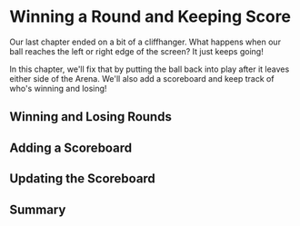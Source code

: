 # Winning a Round and Keeping Score

Our last chapter ended on a bit of a cliffhanger. What happens when our ball
reaches the left or right edge of the screen? It just keeps going!

In this chapter, we'll fix that by putting the ball back into play after it
leaves either side of the Arena. We'll also add a scoreboard and keep track of
who's winning and losing!


## Winning and Losing Rounds

[//]: # "TODO: Add WinnerSystem and reset ball position and direction when scored"
[//]: # "TODO: Add WinnerSystem to main.rs"


## Adding a Scoreboard

[//]: # "TODO: Setup UiBundle in main.rs"
[//]: # "TODO: Initialize scoreboard in pong.rs"


## Updating the Scoreboard

[//]: # "TODO: Update player scores in WinnerSystem"


## Summary

[//]: # "TODO: Go over main additions"
[//]: # "TODO: Introduce next chapter (likely music/audio?)"

